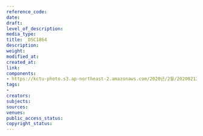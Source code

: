 ```yaml
---
reference_code: 
date: 
draft: 
level_of_description: 
media_type: 
title: _DSC1864
description: 
weight: 
modified_at: 
created_at: 
link: 
components:
- https://kctu-photo.s3.ap-northeast-2.amazonaws.com/2020년/2월/20200212_죽음을+멈추는+2.22+희망버스+출발+기자회견/_DSC1864.jpg
tags:
- 
creators: 
subjects: 
sources: 
venues: 
public_access_status: 
copyright_status: 
---
```

